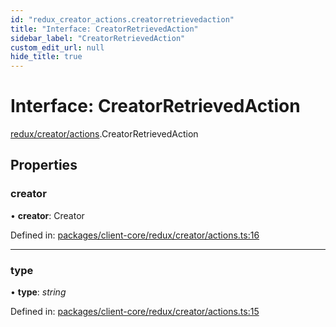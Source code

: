 ```yaml
---
id: "redux_creator_actions.creatorretrievedaction"
title: "Interface: CreatorRetrievedAction"
sidebar_label: "CreatorRetrievedAction"
custom_edit_url: null
hide_title: true
---
```


# Interface: CreatorRetrievedAction

[redux/creator/actions](../modules/redux_creator_actions.md).CreatorRetrievedAction

## Properties

### creator

• **creator**: Creator

Defined in: [packages/client-core/redux/creator/actions.ts:16](https://github.com/xr3ngine/xr3ngine/blob/56376a778/packages/client-core/redux/creator/actions.ts#L16)

___

### type

• **type**: *string*

Defined in: [packages/client-core/redux/creator/actions.ts:15](https://github.com/xr3ngine/xr3ngine/blob/56376a778/packages/client-core/redux/creator/actions.ts#L15)
